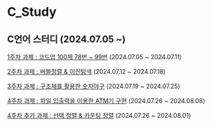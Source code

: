# C_Study

## C언어 스터디 (2024.07.05 ~)

[1주차 과제 : 코드업 100제 78번 ~ 99번](https://github.com/EliteZer0/C_Study/tree/main/W1) (2024.07.05 ~ 2024.07.11)

[2주차 과제 : 버블정렬 & 이진탐색](https://github.com/EliteZer0/C_Study/tree/main/W2) (2024.07.12 ~ 2024.07.18)

[3주차 과제 : 구조체를 활용한 숫자야구](https://github.com/EliteZer0/C_Study/tree/main/W3) (2024.07.19 ~ 2024.07.25)

[4주차 과제 : 파일 입출력을 이용한 ATM기 구현]() (2024.07.26 ~ 2024.08.08)

[4주차 추가 과제 : 선택 정렬 & 카운팅 정렬](https://github.com/EliteZer0/C_Study/tree/main/W4/Additional) (2024.07.26 ~ 2024.08.01)
